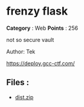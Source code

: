 # frenzy flask

**Category** : Web
**Points** : 256

not so secure vault

Author: Tek

https://deploy.gcc-ctf.com/

## Files : 
 - [dist.zip](./dist.zip)


